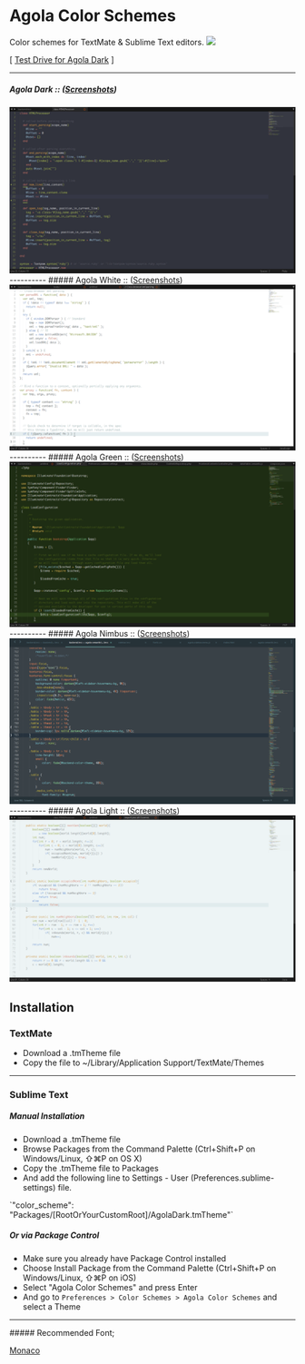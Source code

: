# Agola Color Schemes
Color schemes for TextMate &amp; Sublime Text editors. <img src="http://img.shields.io/badge/v-1.3.7-yellowgreen.svg" />

[ <a href="http://tmtheme-editor.herokuapp.com/#!/editor/theme/Agola%20Dark" target="_blank">Test Drive for Agola Dark</a> ]

----------
##### Agola Dark :: (<a href="https://github.com/UnderlineWords/Agola-Color-Schemes/blob/master/screenshots/Dark/AgolaDark.md">Screenshots</a>)
<img src="https://raw.githubusercontent.com/UnderlineWords/Agola-Color-Schemes/master/screenshots/Dark/ruby.png" />
----------
##### Agola White :: (<a href="https://github.com/UnderlineWords/Agola-Color-Schemes/blob/master/screenshots/White/AgolaWhite.md">Screenshots</a>)
<img src="https://raw.githubusercontent.com/UnderlineWords/Agola-Color-Schemes/master/screenshots/White/Javascript.png" />
----------
##### Agola Green :: (<a href="https://github.com/UnderlineWords/Agola-Color-Schemes/blob/master/screenshots/Green/AgolaGreen.md">Screenshots</a>)
<img src="https://raw.githubusercontent.com/UnderlineWords/Agola-Color-Schemes/master/screenshots/Green/php.png" />
----------
##### Agola Nimbus :: (<a href="https://github.com/UnderlineWords/Agola-Color-Schemes/blob/master/screenshots/Nimbus/AgolaNimbus.md">Screenshots</a>)
<img src="https://raw.githubusercontent.com/UnderlineWords/Agola-Color-Schemes/master/screenshots/Nimbus/Less.png" />
----------
##### Agola Light :: (<a href="https://github.com/UnderlineWords/Agola-Color-Schemes/blob/master/screenshots/Light/AgolaLight.md">Screenshots</a>)
<img src="https://raw.githubusercontent.com/UnderlineWords/Agola-Color-Schemes/master/screenshots/Light/Java.png" />

## Installation

### TextMate
 - Download a .tmTheme file
 - Copy the file to ~/Library/Application Support/TextMate/Themes

----------
### Sublime Text
##### Manual Installation
- Download a .tmTheme file
- Browse Packages from the Command Palette (Ctrl+Shift+P on Windows/Linux, ⇧⌘P on OS X)
- Copy the .tmTheme file to Packages
- And add the following line to Settings - User (Preferences.sublime-settings) file.
<p>`"color_scheme": "Packages/[RootOrYourCustomRoot]/AgolaDark.tmTheme"`</p>

##### Or via Package Control
- Make sure you already have Package Control installed
- Choose Install Package from the Command Palette (Ctrl+Shift+P on Windows/Linux, ⇧⌘P on iOS)
- Select "Agola Color Schemes" and press Enter
- And go to `Preferences > Color Schemes > Agola Color Schemes` and select a Theme

<hr>
##### Recommended Font; 
<p><a href="https://en.wikipedia.org/wiki/Monaco_(typeface)">Monaco</a></p>
